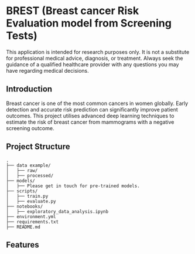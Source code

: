 # BREST (Breast cancer Risk Evaluation model from Screening Tests)
This application is intended for research purposes only. It is not a substitute for professional medical advice, diagnosis, or treatment. Always seek the guidance of a qualified healthcare provider with any questions you may have regarding medical decisions.

## Introduction
Breast cancer is one of the most common cancers in women globally. Early detection and accurate risk prediction can significantly improve patient outcomes. This project utilises advanced deep learning techniques to estimate the risk of breast cancer from mammograms with a negative screening outcome.

## Project Structure
```text
.
├── data example/
│   ├── raw/
│   ├── processed/
├── models/
│   ├── Please get in touch for pre-trained models.
├── scripts/
│   ├── train.py
│   ├── evaluate.py
├── notebooks/
│   ├── exploratory_data_analysis.ipynb
├── environment.yml
├── requirements.txt
├── README.md
```
## Features
